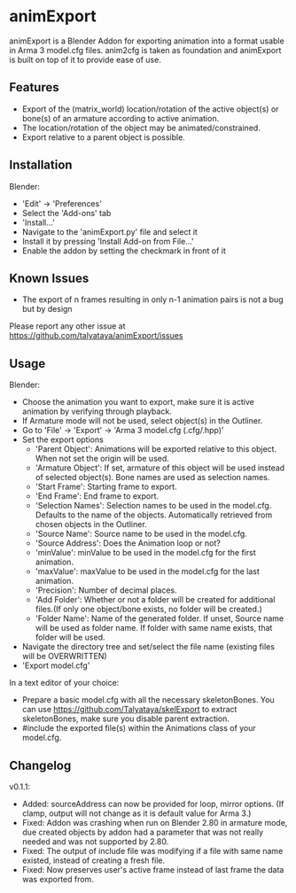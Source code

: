 # animExport
animExport is a Blender Addon for exporting animation into a format usable in Arma 3 model.cfg files.
anim2cfg is taken as foundation and animExport is built on top of it to provide ease of use.

## Features
* Export of the (matrix_world) location/rotation of the active object(s) or bone(s) of an armature according to active animation.
* The location/rotation of the object may be animated/constrained.
* Export relative to a parent object is possible.

## Installation

Blender:
* 'Edit' -> 'Preferences'
* Select the 'Add-ons' tab
* 'Install...'
* Navigate to the 'animExport.py' file and select it
* Install it by pressing 'Install Add-on from File...'
* Enable the addon by setting the checkmark in front of it

## Known Issues
* The export of n frames resulting in only n-1 animation pairs is not a bug but by design

Please report any other issue at https://github.com/talyataya/animExport/issues

## Usage
Blender:
* Choose the animation you want to export, make sure it is active animation by verifying through playback.
* If Armature mode will not be used, select object(s) in the Outliner.
* Go to 'File' -> 'Export' -> 'Arma 3 model.cfg (.cfg/.hpp)'
* Set the export options
	* 'Parent Object': Animations will be exported relative to this object. When not set the origin will be used.
	* 'Armature Object': If set, armature of this object will be used instead of selected object(s). Bone names are used as selection names.
	* 'Start Frame': Starting frame to export.
	* 'End Frame': End frame to export.
	* 'Selection Names': Selection names to be used in the model.cfg. Defaults to the name of the objects. Automatically retrieved from chosen objects in the Outliner.
	* 'Source Name': Source name to be used in the model.cfg.
	* 'Source Address': Does the Animation loop or not?
	* 'minValue': minValue to be used in the model.cfg for the first animation.
	* 'maxValue': maxValue to be used in the model.cfg for the last animation.
	* 'Precision': Number of decimal places.
	* 'Add Folder': Whether or not a folder will be created for additional files.(If only one object/bone exists, no folder will be created.)
	* 'Folder Name': Name of the generated folder. If unset, Source name will be used as folder name. If folder with same name exists, that folder will be used.
* Navigate the directory tree and set/select the file name (existing files will be OVERWRITTEN)
* 'Export model.cfg'

In a text editor of your choice:
* Prepare a basic model.cfg with all the necessary skeletonBones. 
You can use https://github.com/Talyataya/skelExport to extract skeletonBones, make sure you disable parent extraction.
* #include the exported file(s) within the Animations class of your model.cfg.

## Changelog

v0.1.1:
* Added: sourceAddress can now be provided for loop, mirror options. (If clamp, output will not change as it is default value for Arma 3.)
* Fixed: Addon was crashing when run on Blender 2.80 in armature mode, due created objects by addon had a parameter that was not really needed and was not supported by 2.80.
* Fixed: The output of include file was modifying if a file with same name existed, instead of creating a fresh file.
* Fixed: Now preserves user's active frame instead of last frame the data was exported from.